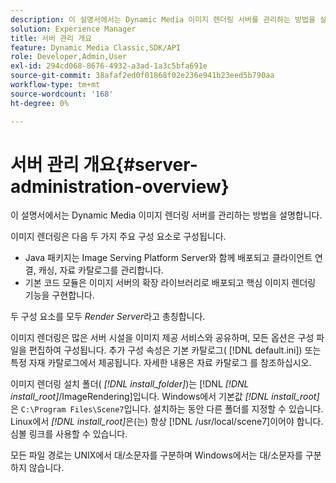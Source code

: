 ```yaml
---
description: 이 설명서에서는 Dynamic Media 이미지 렌더링 서버를 관리하는 방법을 설명합니다.
solution: Experience Manager
title: 서버 관리 개요
feature: Dynamic Media Classic,SDK/API
role: Developer,Admin,User
exl-id: 294cd068-8676-4932-a3ad-1a3c5bfa691e
source-git-commit: 38afaf2ed0f01868f02e236e941b23eed5b790aa
workflow-type: tm+mt
source-wordcount: '168'
ht-degree: 0%

---
```


# 서버 관리 개요{#server-administration-overview}

이 설명서에서는 Dynamic Media 이미지 렌더링 서버를 관리하는 방법을 설명합니다.

이미지 렌더링은 다음 두 가지 주요 구성 요소로 구성됩니다.

* Java 패키지는 Image Serving Platform Server와 함께 배포되고 클라이언트 연결, 캐싱, 자료 카탈로그를 관리합니다.
* 기본 코드 모듈은 이미지 서버의 확장 라이브러리로 배포되고 핵심 이미지 렌더링 기능을 구현합니다.

두 구성 요소를 모두 *Render Server*&#x200B;라고 총칭합니다.

이미지 렌더링은 많은 서버 시설을 이미지 제공 서비스와 공유하며, 모든 옵션은 구성 파일을 편집하여 구성됩니다. 추가 구성 속성은 기본 카탈로그( [!DNL default.ini]) 또는 특정 자재 카탈로그에서 제공됩니다. 자세한 내용은 자료 카탈로그 를 참조하십시오.

이미지 렌더링 설치 폴더( *[!DNL install_folder]*)는 [!DNL *[!DNL install_root]*/ImageRendering]입니다. Windows에서 기본값 *[!DNL install_root]*&#x200B;은 `C:\Program Files\Scene7`입니다. 설치하는 동안 다른 폴더를 지정할 수 있습니다. Linux에서 *[!DNL install_root]*&#x200B;은(는) 항상 [!DNL /usr/local/scene7]이어야 합니다. 심볼 링크를 사용할 수 있습니다.

모든 파일 경로는 UNIX에서 대/소문자를 구분하며 Windows에서는 대/소문자를 구분하지 않습니다.
